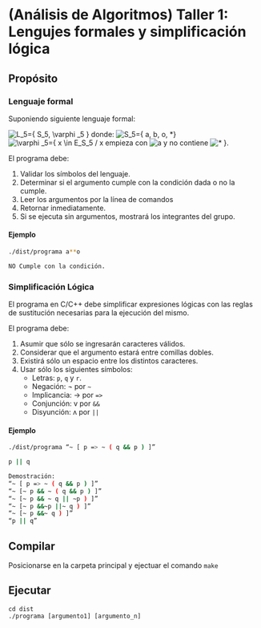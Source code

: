 # (Análisis de Algoritmos) Taller 1: Lengujes formales y simplificación lógica

## Propósito

### Lenguaje formal
Suponiendo siguiente lenguaje formal:

![L_5=\{ S_5, \varphi _5 \}](https://render.githubusercontent.com/render/math?math=L_5%3D%5C%7B%20S_5%2C%20%5Cvarphi%20_5%20%5C%7D)
donde:
![S_5=\{ a, b, o, *\}](https://render.githubusercontent.com/render/math?math=S_5%3D%5C%7B%20a%2C%20b%2C%20o%2C%20*%5C%7D)
![\varphi _5=\{ x \in E_S_5 / x](https://render.githubusercontent.com/render/math?math=%5Cvarphi%20_5%3D%5C%7B%20x%20%5Cin%20E_S_5%20%2F%20x) empieza con ![a](https://render.githubusercontent.com/render/math?math=a) y no contiene ![* \}](https://render.githubusercontent.com/render/math?math=*%20%5C%7D).

El programa debe:

1. Validar los símbolos del lenguaje.
2. Determinar si el argumento cumple con la condición dada o no la cumple.
3. Leer los argumentos por la línea de comandos
4. Retornar inmediatamente.
5. Si se ejecuta sin argumentos, mostrará los integrantes del grupo.
   

#### Ejemplo
```bash
./dist/programa a**o

NO Cumple con la condición.
```

### Simplificación Lógica

El programa en C/C++ debe simplificar expresiones lógicas con las reglas de sustitución necesarias para la ejecución del mismo.

El programa debe:
1. Asumir que sólo se ingresarán caracteres válidos.
2. Considerar que el argumento estará entre comillas dobles.
3. Existirá sólo un espacio entre los distintos caracteres.
4. Usar sólo los siguientes símbolos:
   - Letras: `p`, `q` y `r`.
   - Negación: ¬ por `~`
   - Implicancia: → por `=>`
   - Conjunción: v por `&&`
   - Disyunción: ʌ por `||`

#### Ejemplo
```bash
./dist/programa “~ [ p => ~ ( q && p ) ]”

p || q

Demostración:
“~ [ p => ~ ( q && p ) ]”
“~ [~ p && ~ ( q && p ) ]”
“~ [~ p && ~ q || ~p ) ]”
“~ [~ p &&~p ||~ q ) ]”
“~ [~ p &&~ q ) ]”
“p || q”

```

## Compilar

Posicionarse en la carpeta principal y ejectuar el comando `make`

## Ejecutar

``` 
cd dist
./programa [argumento1] [argumento_n]
```